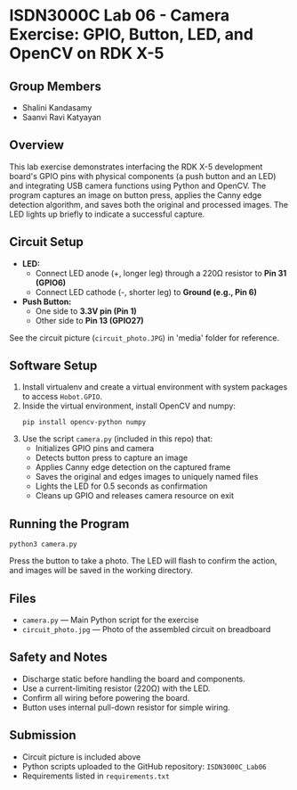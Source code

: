 # ISDN3000C Lab 06 - Camera Exercise: GPIO, Button, LED, and OpenCV on RDK X-5

## Group Members
- Shalini Kandasamy
- Saanvi Ravi Katyayan

## Overview
This lab exercise demonstrates interfacing the RDK X-5 development board's GPIO pins with physical components (a push button and an LED) and integrating USB camera functions using Python and OpenCV. The program captures an image on button press, applies the Canny edge detection algorithm, and saves both the original and processed images. The LED lights up briefly to indicate a successful capture.

## Circuit Setup
- **LED:**
  - Connect LED anode (+, longer leg) through a 220Ω resistor to **Pin 31 (GPIO6)**
  - Connect LED cathode (-, shorter leg) to **Ground (e.g., Pin 6)**
- **Push Button:**
  - One side to **3.3V pin (Pin 1)**
  - Other side to **Pin 13 (GPIO27)**
  
See the circuit picture (`circuit_photo.JPG`) in  'media' folder for reference.

## Software Setup
1. Install virtualenv and create a virtual environment with system packages to access `Hobot.GPIO`.
2. Inside the virtual environment, install OpenCV and numpy:
   ```
   pip install opencv-python numpy
   ```
3. Use the script `camera.py` (included in this repo) that:
   - Initializes GPIO pins and camera
   - Detects button press to capture an image
   - Applies Canny edge detection on the captured frame
   - Saves the original and edges images to uniquely named files
   - Lights the LED for 0.5 seconds as confirmation
   - Cleans up GPIO and releases camera resource on exit

## Running the Program
```
python3 camera.py
```

Press the button to take a photo. The LED will flash to confirm the action, and images will be saved in the working directory.

## Files
- `camera.py` — Main Python script for the exercise
- `circuit_photo.jpg` — Photo of the assembled circuit on breadboard

## Safety and Notes
- Discharge static before handling the board and components.
- Use a current-limiting resistor (220Ω) with the LED.
- Confirm all wiring before powering the board.
- Button uses internal pull-down resistor for simple wiring.

## Submission
- Circuit picture is included above
- Python scripts uploaded to the GitHub repository: `ISDN3000C_Lab06`
- Requirements listed in `requirements.txt`

